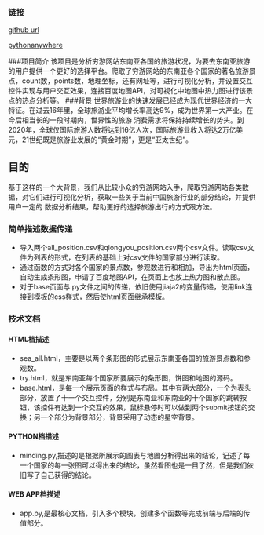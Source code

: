 ### 链接
[github url](https://github.com/LXRjiayou/Python)

[pythonanywhere]()

###项目简介
该项目是分析穷游网站东南亚各国的旅游状况，为要去东南亚旅游的用户提供一个更好的选择平台。爬取了穷游网站的东南亚各个国家的著名旅游景点，count数，points数，地理坐标，还有网址等，进行可视化分析，并设置交互控件实现与用户交互效果，连接百度地图API，对可视化中地图中热力图进行该景点的热点分析等。
###背景
世界旅游业的快速发展已经成为现代世界经济的一大特征。在过去16年里，全球旅游业平均增长率高达9%，成为世界第一大产业。在今后相当长的一段时期内，世界性的旅游
消费需求将保持持续增长的势头。到2020年，全球仅国际旅游人数将达到16亿人次，国际旅游业收入将达2万亿美元，21世纪既是旅游业发展的“黄金时期”，更是“亚太世纪”。
## 目的
基于这样的一个大背景，我们从比较小众的穷游网站入手，爬取穷游网站各类数据，对它们进行可视化分析，获取一些关于当前中国旅游行业的部分结论，并提供用户一定的
数据分析结果，帮助更好的选择旅游出行的方式跟方法。
### 简单描述数据传递
* 导入两个all_position.csv和qiongyou_position.csv两个csv文件。读取csv文件为列表的形式，在列表的基础上对csv文件的国家部分进行读取。
* 通过函数的方式对各个国家的景点数，参观数进行和相加，导出为html页面，自动生成条形图，申请了百度地图API，在页面上也放上热力图和散点图。
* 对于base页面与.py文件之间的传递，依旧使用jiaja2的变量传递，使用link连接到模板的css样式，然后使html页面继承模板。

### 技术文档
#### HTML档描述
* sea_all.html，主要是以两个条形图的形式展示东南亚各国的旅游景点数和参观数。
* try.html，就是东南亚每个国家所要展示的条形图，饼图和地图的源码。
* base.html，是每一个展示页面的样式与布局。其中有两大部分，一个为表头部分，放置了十一个交互控件，分别是东南亚和东南亚的十个国家的跳转按钮，该控件有达到一个交互的效果，鼠标悬停时可以做到两个submit按钮的交换；另一个部分为背景部分，背景采用了动态的星空背景。
#### PYTHON档描述
* minding.py,描述的是根据所展示的图表与地图分析得出来的结论，记述了每一个国家的每一张图可以得出来的结论，虽然看图也是一目了然，但是我们依旧写了自己获得的结论。
#### WEB APP档描述
* app.py,是最核心文档，引入多个模块，创建多个函数等完成前端与后端的传值部分。

